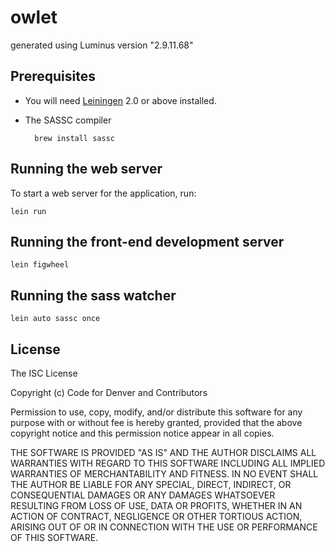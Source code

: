 # owlet

generated using Luminus version "2.9.11.68"


## Prerequisites

- You will need [Leiningen][1] 2.0 or above installed.

[1]: https://github.com/technomancy/leiningen

- The SASSC compiler

        brew install sassc

## Running the web server

To start a web server for the application, run:

    lein run

## Running the front-end development server

    lein figwheel

## Running the sass watcher

    lein auto sassc once

## License
The ISC License

Copyright (c) Code for Denver and Contributors

Permission to use, copy, modify, and/or distribute this software for any
purpose with or without fee is hereby granted, provided that the above
copyright notice and this permission notice appear in all copies.

THE SOFTWARE IS PROVIDED "AS IS" AND THE AUTHOR DISCLAIMS ALL WARRANTIES
WITH REGARD TO THIS SOFTWARE INCLUDING ALL IMPLIED WARRANTIES OF
MERCHANTABILITY AND FITNESS. IN NO EVENT SHALL THE AUTHOR BE LIABLE FOR
ANY SPECIAL, DIRECT, INDIRECT, OR CONSEQUENTIAL DAMAGES OR ANY DAMAGES
WHATSOEVER RESULTING FROM LOSS OF USE, DATA OR PROFITS, WHETHER IN AN
ACTION OF CONTRACT, NEGLIGENCE OR OTHER TORTIOUS ACTION, ARISING OUT OF OR
IN CONNECTION WITH THE USE OR PERFORMANCE OF THIS SOFTWARE.
